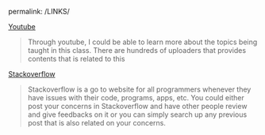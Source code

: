 permalink: /LINKS/


[Youtube](https://www.youtube.com)
> Through youtube, I could be able to learn more about the topics being taught in this class. There are hundreds of uploaders that provides contents that is related to this

[Stackoverflow](https://stackoverflow.com)
> Stackoverflow is a go to website for all programmers whenever they have issues with their code, programs, apps, etc. You could either post your concerns in Stackoverflow and have other people review and give feedbacks on it or you can simply search up any previous post that is also related on your concerns.

